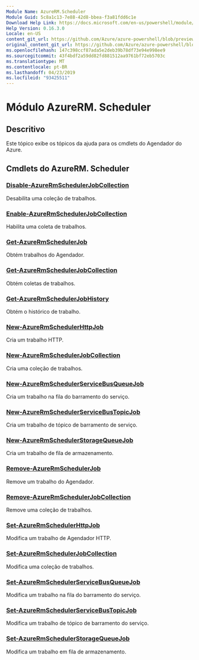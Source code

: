 ```yaml
---
Module Name: AzureRM.Scheduler
Module Guid: 5c8a1c13-7e88-42d8-bbea-f3a81fdd6c1e
Download Help Link: https://docs.microsoft.com/en-us/powershell/module/azurerm.scheduler
Help Version: 0.16.3.0
Locale: en-US
content_git_url: https://github.com/Azure/azure-powershell/blob/preview/src/ResourceManager/Scheduler/Commands.Scheduler/help/AzureRM.Scheduler.md
original_content_git_url: https://github.com/Azure/azure-powershell/blob/preview/src/ResourceManager/Scheduler/Commands.Scheduler/help/AzureRM.Scheduler.md
ms.openlocfilehash: 147c398ccf87ada5e2deb39b78df73e94e998ee9
ms.sourcegitcommit: 43f4bdf2a59dd82fd881512aa9761bf72eb5703c
ms.translationtype: MT
ms.contentlocale: pt-BR
ms.lasthandoff: 04/23/2019
ms.locfileid: "93425511"
---
```

# Módulo AzureRM. Scheduler
## Descritivo
Este tópico exibe os tópicos da ajuda para os cmdlets do Agendador do Azure.

## Cmdlets do AzureRM. Scheduler
### [Disable-AzureRmSchedulerJobCollection](Disable-AzureRmSchedulerJobCollection.md)
Desabilita uma coleção de trabalhos.

### [Enable-AzureRmSchedulerJobCollection](Enable-AzureRmSchedulerJobCollection.md)
Habilita uma coleta de trabalhos.

### [Get-AzureRmSchedulerJob](Get-AzureRmSchedulerJob.md)
Obtém trabalhos do Agendador.

### [Get-AzureRmSchedulerJobCollection](Get-AzureRmSchedulerJobCollection.md)
Obtém coletas de trabalhos.

### [Get-AzureRmSchedulerJobHistory](Get-AzureRmSchedulerJobHistory.md)
Obtém o histórico de trabalho.

### [New-AzureRmSchedulerHttpJob](New-AzureRmSchedulerHttpJob.md)
Cria um trabalho HTTP.

### [New-AzureRmSchedulerJobCollection](New-AzureRmSchedulerJobCollection.md)
Cria uma coleção de trabalhos.

### [New-AzureRmSchedulerServiceBusQueueJob](New-AzureRmSchedulerServiceBusQueueJob.md)
Cria um trabalho na fila do barramento do serviço.

### [New-AzureRmSchedulerServiceBusTopicJob](New-AzureRmSchedulerServiceBusTopicJob.md)
Cria um trabalho de tópico de barramento de serviço.

### [New-AzureRmSchedulerStorageQueueJob](New-AzureRmSchedulerStorageQueueJob.md)
Cria um trabalho de fila de armazenamento.

### [Remove-AzureRmSchedulerJob](Remove-AzureRmSchedulerJob.md)
Remove um trabalho do Agendador.

### [Remove-AzureRmSchedulerJobCollection](Remove-AzureRmSchedulerJobCollection.md)
Remove uma coleção de trabalhos.

### [Set-AzureRmSchedulerHttpJob](Set-AzureRmSchedulerHttpJob.md)
Modifica um trabalho de Agendador HTTP.

### [Set-AzureRmSchedulerJobCollection](Set-AzureRmSchedulerJobCollection.md)
Modifica uma coleção de trabalhos.

### [Set-AzureRmSchedulerServiceBusQueueJob](Set-AzureRmSchedulerServiceBusQueueJob.md)
Modifica um trabalho na fila do barramento do serviço.

### [Set-AzureRmSchedulerServiceBusTopicJob](Set-AzureRmSchedulerServiceBusTopicJob.md)
Modifica um trabalho de tópico de barramento do serviço.

### [Set-AzureRmSchedulerStorageQueueJob](Set-AzureRmSchedulerStorageQueueJob.md)
Modifica um trabalho em fila de armazenamento.

